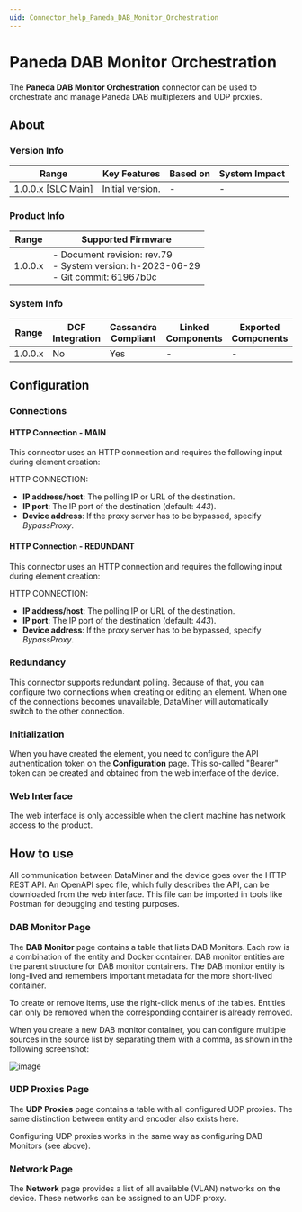 ```yaml
---
uid: Connector_help_Paneda_DAB_Monitor_Orchestration
---
```


# Paneda DAB Monitor Orchestration

The **Paneda DAB Monitor Orchestration** connector can be used to orchestrate and manage Paneda DAB multiplexers and UDP proxies.

## About

### Version Info

| Range                | Key Features     | Based on     | System Impact     |
|----------------------|------------------|--------------|-------------------|
| 1.0.0.x [SLC Main]   | Initial version. | -            | -                 |

### Product Info

| Range     | Supported Firmware                                                                 |
|-----------|------------------------------------------------------------------------------------|
| 1.0.0.x   | - Document revision: rev.79 <br>- System version: h-2023-06-29 <br>- Git commit: 61967b0c |

### System Info

| Range     | DCF Integration     | Cassandra Compliant     | Linked Components     | Exported Components     |
|-----------|---------------------|-------------------------|-----------------------|-------------------------|
| 1.0.0.x   | No                  | Yes                     | -                     | -                       |

## Configuration

### Connections

#### HTTP Connection - MAIN

This connector uses an HTTP connection and requires the following input during element creation:

HTTP CONNECTION:

- **IP address/host**: The polling IP or URL of the destination.
- **IP port**: The IP port of the destination (default: *443*).
- **Device address**: If the proxy server has to be bypassed, specify *BypassProxy*.

#### HTTP Connection - REDUNDANT

This connector uses an HTTP connection and requires the following input during element creation:

HTTP CONNECTION:

- **IP address/host**: The polling IP or URL of the destination.
- **IP port**: The IP port of the destination (default: *443*).
- **Device address**: If the proxy server has to be bypassed, specify *BypassProxy*.

### Redundancy

This connector supports redundant polling. Because of that, you can configure two connections when creating or editing an element. When one of the connections becomes unavailable, DataMiner will automatically switch to the other connection.

### Initialization

When you have created the element, you need to configure the API authentication token on the **Configuration** page. This so-called "Bearer" token can be created and obtained from the web interface of the device.

### Web Interface

The web interface is only accessible when the client machine has network access to the product.

## How to use

All communication between DataMiner and the device goes over the HTTP REST API. An OpenAPI spec file, which fully describes the API, can be downloaded from the web interface. This file can be imported in tools like Postman for debugging and testing purposes.

### DAB Monitor Page

The **DAB Monitor** page contains a table that lists DAB Monitors. Each row is a combination of the entity and Docker container. DAB monitor entities are the parent structure for DAB monitor containers. The DAB monitor entity is long-lived and remembers important metadata for the more short-lived container.

To create or remove items, use the right-click menus of the tables. Entities can only be removed when the corresponding container is already removed.

When you create a new DAB monitor container, you can configure multiple sources in the source list by separating them with a comma, as shown in the following screenshot:

![image](~/connector/images/Paneda_DAB_Monitor_Orchestration_image.png)

### UDP Proxies Page

The **UDP Proxies** page contains a table with all configured UDP proxies. The same distinction between entity and encoder also exists here.

Configuring UDP proxies works in the same way as configuring DAB Monitors (see above).

### Network Page

The **Network** page provides a list of all available (VLAN) networks on the device. These networks can be assigned to an UDP proxy.
